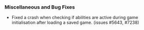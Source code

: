  ### Miscellaneous and Bug Fixes
   * Fixed a crash when checking if abilities are active during game initialisation after loading a saved game. (issues #5643, #7238)
